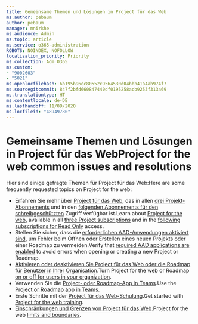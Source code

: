 ```yaml
---
title: Gemeinsame Themen und Lösungen in Project für das Web
ms.author: pebaum
author: pebaum
manager: mnirkhe
ms.audience: Admin
ms.topic: article
ms.service: o365-administration
ROBOTS: NOINDEX, NOFOLLOW
localization_priority: Priority
ms.collection: Adm_O365
ms.custom:
- "9002603"
- "5021"
ms.openlocfilehash: 6b195b96ec80552c9564530d04bbb41a4ab974f7
ms.sourcegitcommit: 847f2bfd660847440df0195258acb9253f313a69
ms.translationtype: HT
ms.contentlocale: de-DE
ms.lasthandoff: 11/09/2020
ms.locfileid: "48949780"
---
```

# <a name="project-for-the-web-common-issues-and-resolutions"></a><span data-ttu-id="55845-102">Gemeinsame Themen und Lösungen in Project für das Web</span><span class="sxs-lookup"><span data-stu-id="55845-102">Project for the web common issues and resolutions</span></span>

<span data-ttu-id="55845-103">Hier sind einige gefragte Themen für Project für das Web:</span><span class="sxs-lookup"><span data-stu-id="55845-103">Here are some frequently requested topics on Project for the web:</span></span>

- <span data-ttu-id="55845-104">Erfahren Sie mehr über [Project für das Web](https://support.microsoft.com/office/what-is-project-for-the-web-c19b2421-3c9d-4037-97c6-f66b6e1d2eb5), das in allen [drei Projekt-Abonnements](https://products.office.com/project/compare-microsoft-project-management-software) und in den [folgenden Abonnements für den schreibgeschützten](https://docs.microsoft.com/project-for-the-web/office-365-user-view-access-to-project-and-roadmap) Zugriff verfügbar ist.</span><span class="sxs-lookup"><span data-stu-id="55845-104">Learn about [Project for the web](https://support.microsoft.com/office/what-is-project-for-the-web-c19b2421-3c9d-4037-97c6-f66b6e1d2eb5), available in all [three Project subscriptions](https://products.office.com/project/compare-microsoft-project-management-software) and in the [following subscriptions for Read Only](https://docs.microsoft.com/project-for-the-web/office-365-user-view-access-to-project-and-roadmap) access.</span></span>
- <span data-ttu-id="55845-105">Stellen Sie sicher, dass die [erforderlichen AAD-Anwendungen aktiviert sind](https://techcommunity.microsoft.com/t5/project-support-blog/roadmap-have-you-disabled-some-necessary-services/ba-p/815067), um Fehler beim Öffnen oder Erstellen eines neuen Projekts oder einer Roadmap zu vermeiden.</span><span class="sxs-lookup"><span data-stu-id="55845-105">Verify that [required AAD applications are enabled](https://techcommunity.microsoft.com/t5/project-support-blog/roadmap-have-you-disabled-some-necessary-services/ba-p/815067) to avoid errors when opening or creating a new Project or Roadmap.</span></span>
- <span data-ttu-id="55845-106">[Aktivieren oder deaktivieren Sie Project für das Web oder die Roadmap für Benutzer in Ihrer Organisation](https://docs.microsoft.com/project-for-the-web/turn-project-for-the-web-off).</span><span class="sxs-lookup"><span data-stu-id="55845-106">Turn Project for the web or Roadmap [on or off for users in your organization](https://docs.microsoft.com/project-for-the-web/turn-project-for-the-web-off).</span></span>
- <span data-ttu-id="55845-107">Verwenden Sie die [Project- oder Roadmap-App in Teams](https://support.microsoft.com/office/2dc584e6-2f6c-4e2d-9008-0b3f6845eb52).</span><span class="sxs-lookup"><span data-stu-id="55845-107">Use the [Project or Roadmap app in Teams](https://support.microsoft.com/office/2dc584e6-2f6c-4e2d-9008-0b3f6845eb52).</span></span>
- <span data-ttu-id="55845-108">Erste Schritte mit der [Project für das Web-Schulung](https://support.office.com/article/50bf3e29-0f0d-4b7a-9d2c-7c78389b67ad).</span><span class="sxs-lookup"><span data-stu-id="55845-108">Get started with [Project for the web training](https://support.office.com/article/50bf3e29-0f0d-4b7a-9d2c-7c78389b67ad).</span></span>
- <span data-ttu-id="55845-109">[Einschränkungen und Grenzen von Project für das Web](https://docs.microsoft.com/project-for-the-web/project-for-the-web-limits-and-boundaries).</span><span class="sxs-lookup"><span data-stu-id="55845-109">Project for the web [limits and boundaries](https://docs.microsoft.com/project-for-the-web/project-for-the-web-limits-and-boundaries).</span></span>
